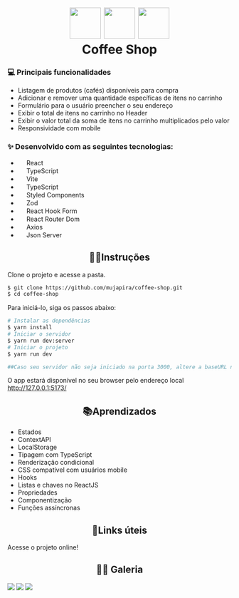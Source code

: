 <h1 align="center">
<img src="https://user-images.githubusercontent.com/89225210/210851667-138522d8-a194-4072-9de3-a6c76366bc04.png" width="70px"/>
<img src="https://user-images.githubusercontent.com/89225210/210877709-818413c9-357f-4307-8b21-ad87c2bfb3d2.png" width="70px"/>
<img src="https://user-images.githubusercontent.com/89225210/210877837-5fc7fee1-18fa-41c7-af76-c3f5d3fa00a8.png" width="70px"/>

<br/>
Coffee Shop
<br/>
</h1>
<h3> 💻 Principais funcionalidades </h3>

- Listagem de produtos (cafés) disponíveis para compra
- Adicionar e remover uma quantidade específicas de itens no carrinho
- Formulário para o usuário preencher o seu endereço
- Exibir o total de itens no carrinho no Header
- Exibir o valor total da soma de itens no carrinho multiplicados pelo valor
- Responsividade com mobile

<h3> ✨ Desenvolvido com as seguintes tecnologias:</h3>

- <img src="https://user-images.githubusercontent.com/89225210/154761002-389268dc-1404-4e8e-96ed-6f83916ae9ef.png" height="15px"/> React
- <img src="https://user-images.githubusercontent.com/89225210/154760385-8c7a5ab6-c15e-4dee-b285-d0ca77952d29.png" height="15px"/> TypeScript
- <img src="https://vitejs.dev/logo.svg" height="15px"/> Vite
- <img src="https://user-images.githubusercontent.com/89225210/154760385-8c7a5ab6-c15e-4dee-b285-d0ca77952d29.png" height="15px"/> TypeScript
- <img src="https://user-images.githubusercontent.com/89225210/210874774-79c70b24-4763-4be6-b450-907061c5f5ba.png" height="15px"/> Styled Components
- <img src="https://user-images.githubusercontent.com/89225210/210875106-7498077d-51ef-4ac0-b7d9-2d56486fdc8a.png" height="15px"/> Zod
- <img src="https://user-images.githubusercontent.com/89225210/210875298-1c4c7463-d0ac-4a25-9e78-70c54ade6d41.png" height="15px"/> React Hook Form
- <img src="https://user-images.githubusercontent.com/89225210/210875477-d017c6fe-db9d-490c-a5e0-381d94815919.png" height="15px"/> React Router Dom
- <img src="https://user-images.githubusercontent.com/89225210/210875688-1964b726-45ea-4b5a-87c9-14cb6a5154e5.png" height="15px"/> Axios
- <img src="https://user-images.githubusercontent.com/89225210/210875836-e8cefb15-5f99-4bd4-9764-8bf18b3329a8.png" height="15px"/> Json Server

<h2 align="center">🏃‍♂️Instruções</h1>


Clone o projeto e acesse a pasta.

```bash
$ git clone https://github.com/mujapira/coffee-shop.git
$ cd coffee-shop
```

Para iniciá-lo, siga os passos abaixo:
```bash
# Instalar as dependências
$ yarn install
# Iniciar o servidor
$ yarn run dev:server
# Iniciar o projeto
$ yarn run dev

##Caso seu servidor não seja iniciado na porta 3000, altere a baseURL na pasta lib/axios.ts
```
O app estará disponível no seu browser pelo endereço local http://127.0.0.1:5173/

<h2 align="center">📚Aprendizados</h1>

- Estados
- ContextAPI
- LocalStorage
- Tipagem com TypeScript
- Renderização condicional
- CSS compatível com usuários mobile
- Hooks
- Listas e chaves no ReactJS
- Propriedades
- Componentização
- Funções assíncronas

<h2 align="center">🔗Links úteis</h1>

<p>Acesse o projeto online!</p>

<h2 align="center">🐱‍🏍 Galeria</h1>
<img src="https://user-images.githubusercontent.com/89225210/210879280-d14116f1-a05c-4f57-825a-6d17ccf5ad50.png" height="" />
<img src="https://user-images.githubusercontent.com/89225210/210879658-0a34fc63-b10a-4340-8ea8-671cafb76ef0.png" height=""/>
<img src="https://user-images.githubusercontent.com/89225210/210879991-34d909c2-fcf2-4640-b746-1fe1189f6c91.png" height=""/>
